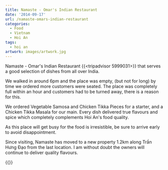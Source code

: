 ```yaml
---
title: Namaste - Omar's Indian Restaurant
date: '2014-09-17'
url: /namaste-omars-indian-restaurant
categories:
  - Food
  - Vietnam
  - Hoi An
tags:
  - hoi an
artwork: images/artwork.jpg
---
```


Namaste - Omar's Indian Restaurant {{<tripadvisor 5999031>}} that serves a good selection of dishes from all over India.

We walked in around 6pm and the place was empty, (but not for long) by time we ordered more customers were seated. The place was completely full within an hour and customers had to be turned away, there is a reason for this.

We ordered Vegetable Samosa and Chicken Tikka Pieces for a starter, and a Chicken Tikka Masala for our main. Every dish delivered true flavours and spice which completely complements Hoi An's food quality.

As this place will get busy for the food is irresistible, be sure to arrive early to avoid disappointment.

Since visiting, Namaste has moved to a new property 1.2km along Trần Hưng Đạo from the last location. I am without doubt the owners will continue to deliver quality flavours.

{{<place ChIJ5Xr9zdENQjERR30IpvZalyM>}}